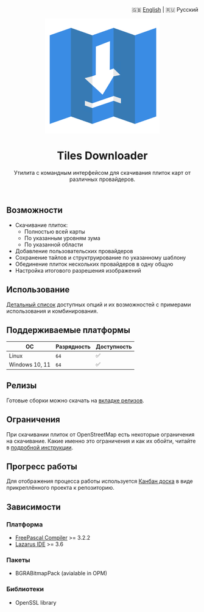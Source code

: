 <div align="right">
  🇬🇧 <a href="./README.md">English</a>
  |
  🇷🇺 Русский
</div>
<p align="center">
  <img src="./docs/media/logo.svg" width="300">
</p>
<h1 align="center">Tiles Downloader</h1>
<p align="center">
  Утилита с командным интерфейсом для скачивания плиток карт от различных провайдеров.
</p>
<br>

## Возможности

- Скачивание плиток:
	- Полностью всей карты
	- По указанным уровням зума
	- По указанной области
- Добавление пользовательских провайдеров
- Сохранение тайлов и структруирование по указанному шаблону
- Обединение плиток нескольких провайдеров в одну общую
- Настройка итогового разрешения изображений

## Использование

[Детальный список](./docs/USAGE_RU.md) доступных опций и их возможностей с примерами использования и комбинирования.

## Поддерживаемые платформы

| ОС | Разрядность                | Доступность                                                                  |
| ------------ | ----------------------- | ------------------------------------------------------------------------------- |
| Linux            | `64`               | ✅                                              |
| Windows 10, 11           | `64`             | ✅                                                    |


## Релизы

Готовые сборки можно скачать на [вкладке релизов](https://github.com/kfilippenok/tilesdownloader/releases).

## Ограничения

При скачивании плиток от OpenStreetMap есть некоторые ограничения на скачивание. Какие именно это ограничения и как их обойти, читайте в [подробной инструкции](./docs/RESTRICTIONS_RU.md).

## Прогресс работы

Для отображения процесса работы используется [Канбан доска](https://github.com/users/kfilippenok/projects/1) в виде прикреплённого проекта к репозиторию.
 
## Зависимости

### Платформа
- [FreePascal Compiler](https://www.freepascal.org/) >= 3.2.2 
- [Lazarus IDE](https://www.lazarus-ide.org/) >= 3.6

### Пакеты

- BGRABitmapPack (avialable in OPM)
 
### Библиотеки
 
 - OpenSSL library